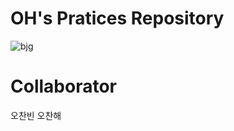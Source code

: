 OH's Pratices Repository
===
![bjg](https://user-images.githubusercontent.com/45858414/78417894-df6bfe00-7671-11ea-9e33-dfbc063d73d7.png)

Collaborator
===
   오찬빈
   오찬해
